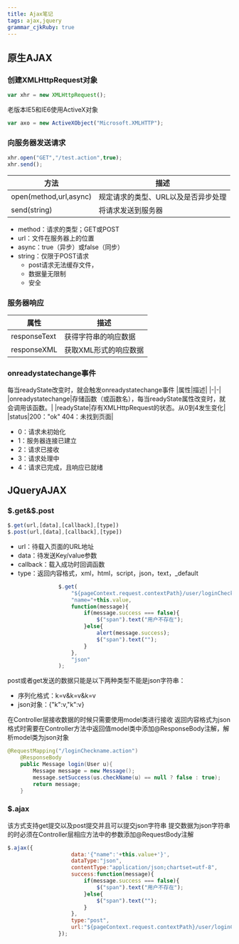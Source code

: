 ```yaml
---
title: Ajax笔记 
tags: ajax,jquery
grammar_cjkRuby: true
---
```

## 原生AJAX
### 创建XMLHttpRequest对象

``` javascript
var xhr = new XMLHttpRequest();
```
老版本IE5和IE6使用ActiveX对象

``` javascript
var axo = new ActiveXObject("Microsoft.XMLHTTP");
```
### 向服务器发送请求

``` javascript
xhr.open("GET","/test.action",true);
xhr.send();
```

| 方法                   | 描述 |
| ---------------------- | ---- |
| open(method,url,async) | 规定请求的类型、URL以及是否异步处理 |
| send(string)           | 将请求发送到服务器 |

- method：请求的类型；GET或POST
- url：文件在服务器上的位置
- async：true（异步）或false（同步）
- string：仅限于POST请求
	- post请求无法缓存文件，
	- 数据量无限制
	- 安全

### 服务器响应
|属性|描述|
|-|-|
|responseText|获得字符串的响应数据|
|responseXML|获取XML形式的响应数据|

### onreadystatechange事件
每当readyState改变时，就会触发onreadystatechange事件
|属性|描述|
|-|-|
|onreadystatechange|存储函数（或函数名），每当readyState属性改变时，就会调用该函数。|
|readyState|存有XMLHttpRequest的状态。从0到4发生变化|
|status|200："ok" 404：未找到页面|

 - 0：请求未初始化
 - 1：服务器连接已建立
 - 2：请求已接收
 - 3：请求处理中
 - 4：请求已完成，且响应已就绪

## JQueryAJAX

### $.get&$.post

``` javascript
$.get(url,[data],[callback],[type])
$.post(url,[data],[callback],[type])
```
 - url：待载入页面的URL地址
 - data：待发送Key/value参数
 - callback：载入成功时回调函数
 - type：返回内容格式，xml，html，script，json，text，_default

``` javascript
				$.get(
    				"${pageContext.request.contextPath}/user/loginCheckname.action",
    				"name="+this.value,
    				function(message){
    					if(message.success === false){
    						$("span").text("用户不存在");
    					}else{
    						alert(message.success);
    						$("span").text("");
    					}
    				},
    				"json"
				);
```
post或者get发送的数据只能是以下两种类型不能是json字符串：

 - 序列化格式：k=v&k=v&k=v
 - json对象：{"k":v,"k":v}

在Controller层接收数据的时候只需要使用model类进行接收
返回内容格式为json格式时需要在Controller方法中返回值model类中添加@ResponseBody注解，解析model类为json对象

``` java
@RequestMapping("/loginCheckname.action")
	@ResponseBody
	public Message login(User u){
		Message message = new Message();
		message.setSuccess(us.checkName(u) == null ? false : true);
		return message;
	}
```
### $.ajax

该方式支持get提交以及post提交并且可以提交json字符串
提交数据为json字符串的时必须在Controller层相应方法中的参数添加@RequestBody注解

``` javascript
$.ajax({
    				data:'{"name":'+this.value+'}',
    				dataType:"json",
    				contentType:"application/json;chartset=utf-8",
    				success:function(message){
    					if(message.success === false){
    						$("span").text("用户不存在");
    					}else{
    						$("span").text("");
    					}
    				},
    				type:"post",
    				url:"${pageContext.request.contextPath}/user/loginCheckname.action"
    			});
```



